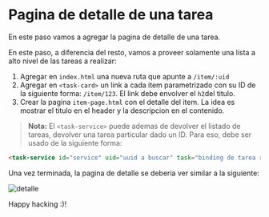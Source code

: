 # Pagina de detalle de una tarea

En este paso vamos a agregar la pagina de detalle de una tarea.

En este paso, a diferencia del resto, vamos a proveer solamente una lista a alto nivel de las tareas a realizar:

1. Agregar en `index.html` una nueva ruta que apunte a `/item/:uid`
2. Agregar en `<task-card>` un link a cada item parametrizado con su ID de la siguiente forma: `/item/123`. El link debe envolver el `h2`del titulo.
3. Crear la pagina `item-page.html` con el detalle del item. La idea es mostrar el titulo en el header y la descripcion en el contenido.

> **Nota:** El `<task-service>` puede ademas de devolver el listado de tareas, devolver una tarea particular dado un ID. Para eso, debe ser usado de la siguiente forma:

````html
<task-service id="service" uid="uuid a buscar" task="binding de tarea recibida del server"></task-service>
````

Una vez terminada, la pagina de detalle se deberia ver similar a la siguiente:

![detalle](https://cloudup.com/cOPdCP1sM5a+)

Happy hacking :)!
